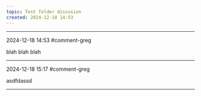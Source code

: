 ```yaml
---
topic: Test folder discusion
created: 2024-12-18 14:53
---
```


---

2024-12-18 14:53 #comment-greg

blah blah blah

---

2024-12-18 15:17 #comment-greg 

asdfdassd

---
